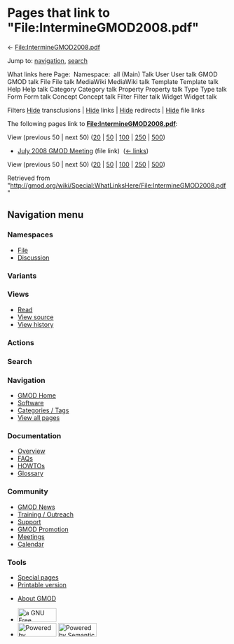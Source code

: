 <div id="mw-page-base" class="noprint">

</div>

<div id="mw-head-base" class="noprint">

</div>

<div id="content" class="mw-body" role="main">

<span id="top"></span>

<div id="mw-js-message" style="display:none;">

</div>



# <span dir="auto">Pages that link to "File:IntermineGMOD2008.pdf"</span>

<div id="bodyContent">

<div id="contentSub">

←
[File:IntermineGMOD2008.pdf](/wiki/File:IntermineGMOD2008.pdf "File:IntermineGMOD2008.pdf")

</div>

<div id="jump-to-nav" class="mw-jump">

Jump to: [navigation](#mw-navigation), [search](#p-search)

</div>

<div id="mw-content-text">

What links here Page:  Namespace:  all (Main) Talk User User talk GMOD
GMOD talk File File talk MediaWiki MediaWiki talk Template Template talk
Help Help talk Category Category talk Property Property talk Type Type
talk Form Form talk Concept Concept talk Filter Filter talk Widget
Widget talk

Filters
[Hide](/mediawiki/index.php?title=Special:WhatLinksHere/File:IntermineGMOD2008.pdf&hidetrans=1 "Special:WhatLinksHere/File:IntermineGMOD2008.pdf")
transclusions \|
[Hide](/mediawiki/index.php?title=Special:WhatLinksHere/File:IntermineGMOD2008.pdf&hidelinks=1 "Special:WhatLinksHere/File:IntermineGMOD2008.pdf")
links \|
[Hide](/mediawiki/index.php?title=Special:WhatLinksHere/File:IntermineGMOD2008.pdf&hideredirs=1 "Special:WhatLinksHere/File:IntermineGMOD2008.pdf")
redirects \|
[Hide](/mediawiki/index.php?title=Special:WhatLinksHere/File:IntermineGMOD2008.pdf&hideimages=1 "Special:WhatLinksHere/File:IntermineGMOD2008.pdf")
file links

The following pages link to
**[File:IntermineGMOD2008.pdf](/wiki/File:IntermineGMOD2008.pdf "File:IntermineGMOD2008.pdf")**:

View (previous 50 \| next 50)
([20](/mediawiki/index.php?title=Special:WhatLinksHere/File:IntermineGMOD2008.pdf&limit=20 "Special:WhatLinksHere/File:IntermineGMOD2008.pdf")
\|
[50](/mediawiki/index.php?title=Special:WhatLinksHere/File:IntermineGMOD2008.pdf&limit=50 "Special:WhatLinksHere/File:IntermineGMOD2008.pdf")
\|
[100](/mediawiki/index.php?title=Special:WhatLinksHere/File:IntermineGMOD2008.pdf&limit=100 "Special:WhatLinksHere/File:IntermineGMOD2008.pdf")
\|
[250](/mediawiki/index.php?title=Special:WhatLinksHere/File:IntermineGMOD2008.pdf&limit=250 "Special:WhatLinksHere/File:IntermineGMOD2008.pdf")
\|
[500](/mediawiki/index.php?title=Special:WhatLinksHere/File:IntermineGMOD2008.pdf&limit=500 "Special:WhatLinksHere/File:IntermineGMOD2008.pdf"))

- [July 2008 GMOD
  Meeting](/wiki/July_2008_GMOD_Meeting "July 2008 GMOD Meeting") (file
  link) ‎ <span class="mw-whatlinkshere-tools">([←
  links](/mediawiki/index.php?title=Special:WhatLinksHere&target=July+2008+GMOD+Meeting "Special:WhatLinksHere"))</span>

View (previous 50 \| next 50)
([20](/mediawiki/index.php?title=Special:WhatLinksHere/File:IntermineGMOD2008.pdf&limit=20 "Special:WhatLinksHere/File:IntermineGMOD2008.pdf")
\|
[50](/mediawiki/index.php?title=Special:WhatLinksHere/File:IntermineGMOD2008.pdf&limit=50 "Special:WhatLinksHere/File:IntermineGMOD2008.pdf")
\|
[100](/mediawiki/index.php?title=Special:WhatLinksHere/File:IntermineGMOD2008.pdf&limit=100 "Special:WhatLinksHere/File:IntermineGMOD2008.pdf")
\|
[250](/mediawiki/index.php?title=Special:WhatLinksHere/File:IntermineGMOD2008.pdf&limit=250 "Special:WhatLinksHere/File:IntermineGMOD2008.pdf")
\|
[500](/mediawiki/index.php?title=Special:WhatLinksHere/File:IntermineGMOD2008.pdf&limit=500 "Special:WhatLinksHere/File:IntermineGMOD2008.pdf"))

</div>

<div class="printfooter">

Retrieved from
"<http://gmod.org/wiki/Special:WhatLinksHere/File:IntermineGMOD2008.pdf>"

</div>

<div id="catlinks" class="catlinks catlinks-allhidden">

</div>

<div class="visualClear">

</div>

</div>

</div>

<div id="mw-navigation">

## Navigation menu

<div id="mw-head">



<div id="left-navigation">

<div id="p-namespaces" class="vectorTabs" role="navigation"
aria-labelledby="p-namespaces-label">

### Namespaces

- <span id="ca-nstab-image"><a href="/wiki/File:IntermineGMOD2008.pdf" accesskey="c"
  title="View the file page [c]">File</a></span>
- <span id="ca-talk"><a
  href="/mediawiki/index.php?title=File_talk:IntermineGMOD2008.pdf&amp;action=edit&amp;redlink=1"
  accesskey="t"
  title="Discussion about the content page [t]">Discussion</a></span>

</div>

<div id="p-variants" class="vectorMenu emptyPortlet" role="navigation"
aria-labelledby="p-variants-label">

### 

### Variants[](#)

<div class="menu">

</div>

</div>

</div>

<div id="right-navigation">

<div id="p-views" class="vectorTabs" role="navigation"
aria-labelledby="p-views-label">

### Views

- <span id="ca-view">[Read](/wiki/File:IntermineGMOD2008.pdf)</span>
- <span id="ca-viewsource"><a
  href="/mediawiki/index.php?title=File:IntermineGMOD2008.pdf&amp;action=edit"
  accesskey="e" title="This page is protected.
  You can view its source [e]">View source</a></span>
- <span id="ca-history"><a
  href="/mediawiki/index.php?title=File:IntermineGMOD2008.pdf&amp;action=history"
  accesskey="h" title="Past revisions of this page [h]">View history</a></span>

</div>

<div id="p-cactions" class="vectorMenu emptyPortlet" role="navigation"
aria-labelledby="p-cactions-label">

### Actions[](#)

<div class="menu">

</div>

</div>

<div id="p-search" role="search">

### Search

<div id="simpleSearch">

</div>

</div>

</div>

</div>

<div id="mw-panel">

<div id="p-logo" role="banner">

<a href="/wiki/Main_Page"
style="background-image: url(http://gmod.org/images/GMOD-cogs.png);"
title="Visit the main page"></a>

</div>

<div id="p-Navigation" class="portal" role="navigation"
aria-labelledby="p-Navigation-label">

### Navigation

<div class="body">

- <span id="n-GMOD-Home">[GMOD Home](/wiki/Main_Page)</span>
- <span id="n-Software">[Software](/wiki/GMOD_Components)</span>
- <span id="n-Categories-.2F-Tags">[Categories /
  Tags](/wiki/Categories)</span>
- <span id="n-View-all-pages">[View all
  pages](/wiki/Special:AllPages)</span>

</div>

</div>

<div id="p-Documentation" class="portal" role="navigation"
aria-labelledby="p-Documentation-label">

### Documentation

<div class="body">

- <span id="n-Overview">[Overview](/wiki/Overview)</span>
- <span id="n-FAQs">[FAQs](/wiki/Category:FAQ)</span>
- <span id="n-HOWTOs">[HOWTOs](/wiki/Category:HOWTO)</span>
- <span id="n-Glossary">[Glossary](/wiki/Glossary)</span>

</div>

</div>

<div id="p-Community" class="portal" role="navigation"
aria-labelledby="p-Community-label">

### Community

<div class="body">

- <span id="n-GMOD-News">[GMOD News](/wiki/GMOD_News)</span>
- <span id="n-Training-.2F-Outreach">[Training /
  Outreach](/wiki/Training_and_Outreach)</span>
- <span id="n-Support">[Support](/wiki/Support)</span>
- <span id="n-GMOD-Promotion">[GMOD
  Promotion](/wiki/GMOD_Promotion)</span>
- <span id="n-Meetings">[Meetings](/wiki/Meetings)</span>
- <span id="n-Calendar">[Calendar](/wiki/Calendar)</span>

</div>

</div>

<div id="p-tb" class="portal" role="navigation"
aria-labelledby="p-tb-label">

### Tools

<div class="body">

- <span id="t-specialpages"><a href="/wiki/Special:SpecialPages" accesskey="q"
  title="A list of all special pages [q]">Special pages</a></span>
- <span id="t-print"><a
  href="/mediawiki/index.php?title=Special:WhatLinksHere/File:IntermineGMOD2008.pdf&amp;printable=yes"
  rel="alternate" accesskey="p"
  title="Printable version of this page [p]">Printable version</a></span>

</div>

</div>

</div>

</div>

<div id="footer" role="contentinfo">

- <span id="footer-places-about">[About
  GMOD](/wiki/GMOD:About "GMOD:About")</span>

<!-- -->

- <span id="footer-copyrightico">[<img src="http://www.gnu.org/graphics/gfdl-logo-small.png" width="88"
  height="31" alt="a GNU Free Documentation License" />](http://www.gnu.org/licenses/fdl-1.3.html)</span>
- <span id="footer-poweredbyico">[<img src="/mediawiki/skins/common/images/poweredby_mediawiki_88x31.png"
  width="88" height="31" alt="Powered by MediaWiki" />](//www.mediawiki.org/)
  [<img
  src="/mediawiki/extensions/SemanticMediaWiki/includes/../resources/images/smw_button.png"
  width="88" height="31" alt="Powered by Semantic MediaWiki" />](https://www.semantic-mediawiki.org/wiki/Semantic_MediaWiki)</span>

<div style="clear:both">

</div>

</div>

